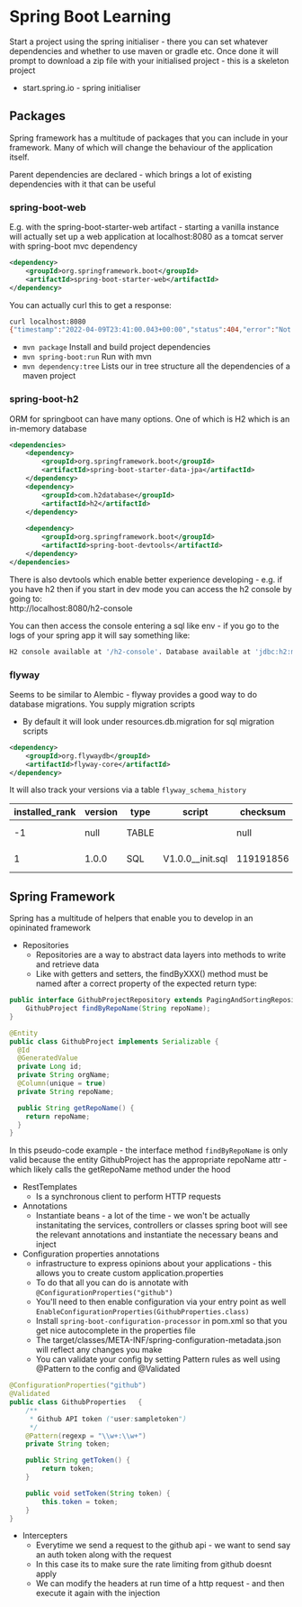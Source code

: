 # Spring Boot Learning

Start a project using the spring initialiser - there you can set whatever dependencies
and whether to use maven or gradle etc.
Once done it will prompt to download a zip file with your initialised project - this is a skeleton project

* start.spring.io - spring initialiser

## Packages

Spring framework has a multitude of packages that you can include in your framework. Many of which will change the 
behaviour of the application itself.  

Parent dependencies are declared - which brings a lot of existing dependencies with it that can be useful  

### spring-boot-web
E.g. with the spring-boot-starter-web artifact - starting a vanilla instance
will actually set up a web application at localhost:8080 as a tomcat server with spring-boot mvc dependency

```xml
<dependency>
	<groupId>org.springframework.boot</groupId>
	<artifactId>spring-boot-starter-web</artifactId>
</dependency>
```

You can actually curl this to get a response:
```bash
curl localhost:8080
{"timestamp":"2022-04-09T23:41:00.043+00:00","status":404,"error":"Not Found","path":"/"}(base)
```
* `mvn package` Install and build project dependencies 
* `mvn spring-boot:run` Run with mvn 
* `mvn dependency:tree` Lists our in tree structure all the dependencies of a maven project

### spring-boot-h2

ORM for springboot can have many options. One of which is H2 which is an in-memory database
```xml
<dependencies>
    <dependency>
        <groupId>org.springframework.boot</groupId>
        <artifactId>spring-boot-starter-data-jpa</artifactId>
    </dependency>
    <dependency>
        <groupId>com.h2database</groupId>
        <artifactId>h2</artifactId>
    </dependency>
    
    <dependency>
        <groupId>org.springframework.boot</groupId>
        <artifactId>spring-boot-devtools</artifactId>
    </dependency>
</dependencies>
```

There is also devtools which enable better experience developing - e.g. if you have h2 then if you start in dev mode
you can access the h2 console by going to:  
http://localhost:8080/h2-console

You can then access the console entering a sql like env - if you go to the logs of your spring app it will say something like:
```bash
H2 console available at '/h2-console'. Database available at 'jdbc:h2:mem:8ea9297b-0d5d-42de-9100-330b3cd27058'
```

### flyway

Seems to be similar to Alembic - flyway provides a good way to do database migrations. You supply migration scripts
* By default it will look under resources.db.migration for sql migration scripts
```xml
<dependency>
    <groupId>org.flywaydb</groupId>
    <artifactId>flyway-core</artifactId>
</dependency>
```
It will also track your versions via a table `flyway_schema_history`

| installed_rank | version | type  | script           | checksum  | installed_by | installed_on              | execution_time | success | 
|----------------|---------|-------|------------------|-----------|--------------|---------------------------|----------------|---------|
| -1             | null    | TABLE |                  | null      | SA           | 2022-04-12 02:37:11.669   | 0              | TRUE    |
| 1              | 1.0.0   | SQL   | V1.0.0__init.sql | 119191856 | SA           | 2022-04-12 02:37:11.699   | 9              | TRUE    |

## Spring Framework

Spring has a multitude of helpers that enable you to develop in an opininated framework
* Repositories
  * Repositories are a way to abstract data layers into methods to write and retrieve data
  * Like with getters and setters, the findByXXX() method must be named after a correct property of the expected return
  type:

```java
public interface GithubProjectRepository extends PagingAndSortingRepository<GithubProject, Long> {
    GithubProject findByRepoName(String repoName);
}

@Entity
public class GithubProject implements Serializable {
  @Id
  @GeneratedValue
  private Long id;
  private String orgName;
  @Column(unique = true)
  private String repoName;

  public String getRepoName() {
    return repoName;
  }
}
```
In this pseudo-code example - the interface method `findByRepoName` is only valid because the entity GithubProject
has the appropriate repoName attr - which likely calls the getRepoName method under the hood

* RestTemplates
  * Is a synchronous client to perform HTTP requests
* Annotations
  * Instantiate beans - a lot of the time - we won't be actually instanitating the services, controllers or classes
  spring boot will see the relevant annotations and instantiate the necessary beans and inject
* Configuration properties annotations
  * infrastructure to express opinions about your applications - this allows you to create custom application.properties
  * To do that all you can do is annotate with `@ConfigurationProperties("github")`
  * You'll need to then enable configuration via your entry point as well `EnableConfigurationProperties(GithubProperties.class)`
  * Install `spring-boot-configuration-processor` in pom.xml so that you get nice autocomplete in the properties file
  * The target/classes/META-INF/spring-configuration-metadata.json will reflect any changes you make
  * You can validate your config by setting Pattern rules as well using @Pattern to the config and @Validated

```java
@ConfigurationProperties("github")
@Validated
public class GithubProperties   {
    /**
     * Github API token ("user:sampletoken")
     */
    @Pattern(regexp = "\\w+:\\w+")
    private String token;

    public String getToken() {
        return token;
    }

    public void setToken(String token) {
        this.token = token;
    }
}
```

* Intercepters
  * Everytime we send a request to the github api - we want to send say an auth token along with the request
  * In this case its to make sure the rate limiting from github doesnt apply
  * We can modify the headers at run time of a http request - and then execute it again with the injection
  
